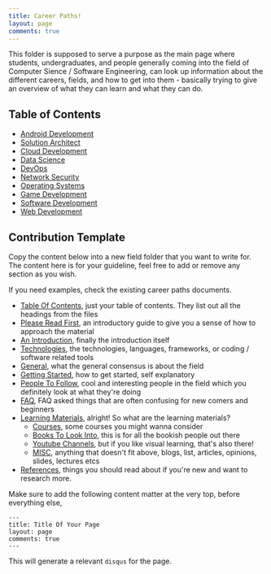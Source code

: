 ```yaml
---
title: Career Paths!
layout: page
comments: true
---
```


This folder is supposed to serve a purpose as the main page where students, undergraduates, and people generally coming into the field of Computer Sience / Software Engineering, can look up information about the different careers, fields, and how to get into them - basically trying to give an overview of what they can learn and what they can do.

## Table of Contents

- [Android Development]({{site.url}}/career-paths/android-dev)
- [Solution Architect]({{site.url}}/career-paths/architect)
- [Cloud Development]({{site.url}}/career-paths/cloud-dev)
- [Data Science]({{site.url}}/career-paths/data-science)
- [DevOps]({{site.url}}/career-paths/DevOps)
- [Network Security]({{site.url}}/career-paths/network-security)
- [Operating Systems]({{site.url}}/career-paths/OS)
- [Game Development]({{site.url}}/career-paths/game-dev)
- [Software Development]({{site.url}}/career-paths/software-dev)
- [Web Development]({{site.url}}/career-paths/web-dev)

## Contribution Template

Copy the content below into a new field folder that you want to write for. The content here is for your guideline, feel free to add or remove any section as you wish.

If you need examples, check the existing career paths documents.

- [Table Of Contents](#table-of-contents), just your table of contents. They list out all the headings from the files
- [Please Read First](#please-read-first), an introductory guide to give you a sense of how to approach the material
- [An Introduction](#an-introduction), finally the introduction itself
- [Technologies](#technologies), the technologies, languages, frameworks, or coding / software related tools
- [General](#general), what the general consensus is about the field
- [Getting Started](#getting-started), how to get started, self explanatory
- [People To Follow](#people-to-follow), cool and interesting people in the field which you definitely look at what they're doing
- [FAQ](#faq), FAQ asked things that are often confusing for new comers and beginners
- [Learning Materials](#learning-materials), alright! So what are the learning materials?
  - [Courses](#courses), some courses you might wanna consider
  - [Books To Look Into](#books-to-look-into), this is for all the bookish people out there
  - [Youtube Channels](#youtube-channels), but if you like visual learning, that's also there!
  - [MISC](#misc), anything that doesn't fit above, blogs, list, articles, opinions, slides, lectures etcs
- [References](#references), things you should read about if you're new and want to research more.

Make sure to add the following content matter at the very top, before everything else,

```
---
title: Title Of Your Page 
layout: page
comments: true
---
```

This will generate a relevant `disqus` for the page.
